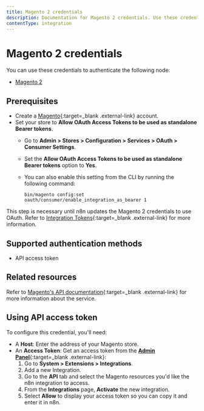 ```yaml
---
title: Magento 2 credentials
description: Documentation for Magento 2 credentials. Use these credentials to authenticate Magento 2 in n8n, a workflow automation platform.
contentType: integration
---
```


# Magento 2 credentials

You can use these credentials to authenticate the following node:

- [Magento 2](/integrations/builtin/app-nodes/n8n-nodes-base.magento2/)

## Prerequisites

- Create a [Magento](https://magento.com/){:target=_blank .external-link} account.
- Set your store to **Allow OAuth Access Tokens to be used as standalone Bearer tokens**.
    - Go to **Admin > Stores > Configuration > Services > OAuth > Consumer Settings**.
    - Set the **Allow OAuth Access Tokens to be used as standalone Bearer tokens** option to **Yes**.
    - You can also enable this setting from the CLI by running the following command:

        ```
        bin/magento config:set oauth/consumer/enable_integration_as_bearer 1
        ```

This step is necessary until n8n updates the Magento 2 credentials to use OAuth. Refer to [Integration Tokens](https://developer.adobe.com/commerce/webapi/get-started/authentication/gs-authentication-token/#integration-tokens){:target=_blank .external-link} for more information.

## Supported authentication methods

- API access token

## Related resources

Refer to [Magento's API documentation](https://devdocs.magento.com/redoc/2.3/){:target=_blank .external-link} for more information about the service.

## Using API access token

To configure this credential, you'll need:

- A **Host**: Enter the address of your Magento store.
- An **Access Token**: Get an access token from the [**Admin Panel**](https://docs.magento.com/user-guide/stores/admin.html){:target=_blank .external-link}:
    1. Go to **System > Extensions > Integrations**.
    2. Add a new Integration.
    3. Go to the **API** tab and select the Magento resources you'd like the n8n integration to access.
    4. From the **Integrations** page, **Activate** the new integration.
    5. Select **Allow** to display your access token so you can copy it and enter it in n8n.
